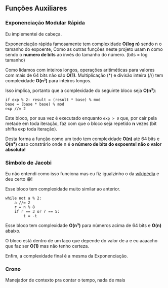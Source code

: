 ## Funções Auxiliares

### Exponenciação Modular Rápida
Eu implementei de cabeça.

Exponenciação rápida famosamente tem complexidade **O(log n)** sendo n o tamanho do expoente, 
Como as outras funções neste projeto usam **n** como sendo o **numero de bits** ao invés do tamanho do número. (bits = log tamanho)

Como lidamos com inteiros longos, operações aritiméticas para valores com mais de 64 bits não são **O(1)**.
Multiplicação (*) e divisão inteira (//) tem complexidade **O(n²)** para inteiros longos.

Isso implica, portanto que a complexidade do seguinte bloco seja **O(n²)**:
```
if exp % 2: result = (result * base) % mod      
base = (base * base) % mod
exp //= 2
```
Este bloco, por sua vez é executado enquanto ```exp > 0``` que, 
por cair pela metade em toda iteração, faz com que o bloco seja repetido **n** vezes (bit shifta exp toda iteração).

Desta forma a função como um todo tem complexidade **O(n)** até 64 bits e **O(n³)** caso constrário onde n é **o número de bits do expoente! não o valor absoluto!**

### Simbolo de Jacobi
Eu não entendi como isso funciona mas eu fiz igualzinho o da [wikipédia](https://en.wikipedia.org/wiki/Jacobi_symbol#Implementation_in_C++) e deu certo 😁!

Esse bloco tem complexidade muito similar ao anterior.

```
while not a % 2:
    a //= 2
    r = n % 8
    if r == 3 or r == 5:
        t = -t
```

Esse bloco tem complexidade **O(n³)** para números acima de 64 bits e **O(n)** abaixo.

O bloco está dentro de um laço que depende do valor de a e eu aaaacho que faz ser **O(1)** mas não tenho certeza.

Enfim, a complexidade final é a mesma da Exponenciação.

### Crono
Manejador de contexto pra contar o tempo, nada de mais
